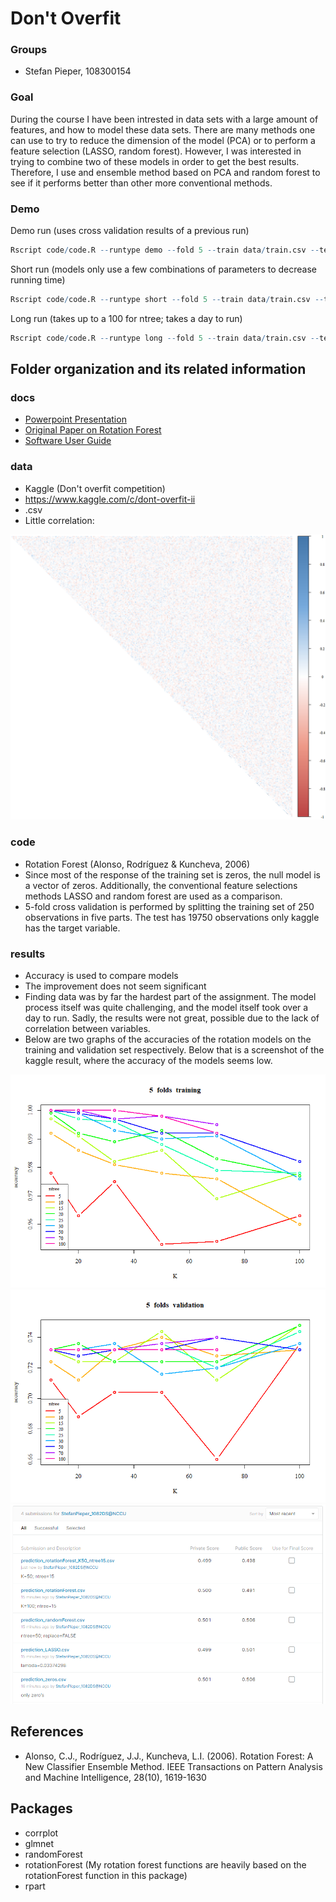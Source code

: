 # Don't Overfit

### Groups
* Stefan Pieper, 108300154

### Goal
During the course I have been intrested in data sets with a large amount of features, and how to model these data sets. There are many methods one can use to try to reduce the dimension of the model (PCA) or to perform a feature selection (LASSO, random forest). However, I was interested in trying to combine two of these models in order to get the best results.
Therefore, I use and ensemble method based on PCA and random forest to see if it performs better than other more conventional methods. 

### Demo 


Demo run (uses cross validation results of a previous run)
```R
Rscript code/code.R --runtype demo --fold 5 --train data/train.csv --test data/test.csv --report results/report.csv --predict results/predict.csv
```

Short run (models only use a few combinations of parameters to decrease running time)
```R
Rscript code/code.R --runtype short --fold 5 --train data/train.csv --test data/test.csv --report results/report.csv --predict results/predict.csv
```

Long run (takes up to a 100 for ntree; takes a day to run)

```R
Rscript code/code.R --runtype long --fold 5 --train data/train.csv --test data/test.csv --report results/report.csv --predict results/predict.csv
``` 


## Folder organization and its related information

### docs
* [Powerpoint Presentation](docs/1072_datascience_FP_108300154.ppt)
* [Original Paper on Rotation Forest](docs/Rotation_Forest_Paper_(2006).pdf)
* [Software User Guide](docs/Software_Guide.md)

### data

* Kaggle (Don't overfit competition)
* https://www.kaggle.com/c/dont-overfit-ii
* .csv
* Little correlation:

![Correlation](results/correlation.png)


### code

* Rotation Forest (Alonso, Rodríguez & Kuncheva, 2006)
* Since most of the response of the training set is zeros, the null model is a vector of zeros. Additionally, the conventional feature selections methods LASSO and random forest are used as a comparison.
* 5-fold cross validation is performed by splitting the training set of 250 observations in five parts. The test has 19750 observations only kaggle has the target variable.

### results

* Accuracy is used to compare models
* The improvement does not seem significant
* Finding data was by far the hardest part of the assignment. The model process itself was quite challenging, and the model itself took over a day to run. Sadly, the results were not great, possible due to the lack of correlation between variables.
* Below are two graphs of the accuracies of the rotation models on the training and validation set respectively. Below that is a screenshot of the kaggle result, where the accuracy of the models seems low.

![TrainingAccuracy](results/rotationForest_training_accuracy.png)
![ValidationAccuracy](results/rotationForest_validation_accuracy.png)
![DontOverfitResults](results/kaggle_score.PNG)


## References
* Alonso, C.J., Rodríguez, J.J., Kuncheva, L.I. (2006). Rotation Forest: A New Classifier Ensemble Method. 
IEEE Transactions on Pattern Analysis and Machine Intelligence, 28(10), 1619-1630

## Packages
* corrplot
* glmnet
* randomForest
* rotationForest (My rotation forest functions are heavily based on the rotationForest function in this package)
* rpart

